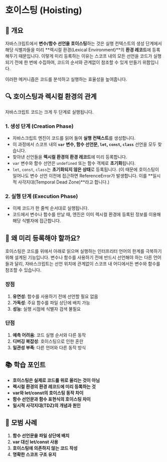 # 호이스팅 (Hoisting)

## 📖 개요

자바스크립트에서 **변수/함수 선언을 호이스팅**하는 것은 실행 컨텍스트의 생성 단계에서 해당 식별자들을 미리 **렉시컬 환경(Lexical Environment)**의 **환경 레코드**에 등록해두기 때문입니다. 이렇게 미리 등록하는 이유는 스코프 내의 모든 선언을 코드가 실행되기 전에 한 번에 수집하여, 코드의 순서와 관계없이 참조할 수 있게 만들기 위함입니다.

이러한 메커니즘은 코드를 분석하고 실행하는 효율성을 높여줍니다.

## 🔍 호이스팅과 렉시컬 환경의 관계

자바스크립트 코드는 크게 두 단계로 실행됩니다.

### 1. 생성 단계 (Creation Phase)

- 자바스크립트 엔진이 코드를 읽어 들여 **실행 컨텍스트**를 생성합니다.
- 이 과정에서 스코프 내의 **`var` 변수, 함수 선언문, `let`, `const`, `class`** 선언을 모두 찾습니다.
- 찾아낸 선언들을 **렉시컬 환경의 환경 레코드**에 미리 등록합니다.
- `var` 변수와 함수 선언은 `undefined` 또는 함수 객체로 **초기화**됩니다.
- `let`, `const`, `class`는 **초기화되지 않은 상태**로 등록됩니다. (이 때문에 호이스팅이 일어나도 변수 선언 이전에 접근하면 ReferenceError가 발생합니다. 이를 **일시적 사각지대(Temporal Dead Zone)**라고 합니다.)

### 2. 실행 단계 (Execution Phase)

- 이제 코드가 한 줄씩 순서대로 실행됩니다.
- 코드에서 변수나 함수를 만날 때, 엔진은 이미 렉시컬 환경에 등록된 정보를 이용해 해당 식별자에 접근합니다.

## 🎯 왜 미리 등록해야 할까요?

호이스팅은 코드를 위에서 아래로 읽으며 실행하는 인터프리터 언어의 한계를 극복하기 위해 설계된 기능입니다. 변수나 함수를 사용하기 전에 반드시 선언해야 하는 다른 언어들과 달리, 자바스크립트는 선언 위치에 관계없이 스코프 내 어디에서든 변수와 함수를 참조할 수 있습니다.

### 장점

1. **유연성**: 함수를 사용하기 전에 선언할 필요 없음
2. **가독성**: 주요 함수를 파일 상단에 배치 가능
3. **성능**: 실행 시점에 식별자 검색 불필요

### 단점

1. **예측 어려움**: 코드 실행 순서와 다른 동작
2. **디버깅 복잡성**: 호이스팅으로 인한 혼란
3. **일관성 부족**: 다른 언어와 다른 동작 방식

## 📚 학습 포인트

- **호이스팅은 실제로 코드를 위로 올리는 것이 아님**
- **렉시컬 환경의 환경 레코드에 미리 등록하는 것**
- **var와 let/const의 호이스팅 동작 차이**
- **함수 선언문과 함수 표현식의 호이스팅 차이**
- **일시적 사각지대(TDZ)의 개념과 원인**

## 🎯 모범 사례

1. **함수 선언문을 파일 상단에 배치**
2. **var 대신 let/const 사용**
3. **호이스팅에 의존하지 않는 코드 작성**
4. **명확한 스코프 구조 유지**
